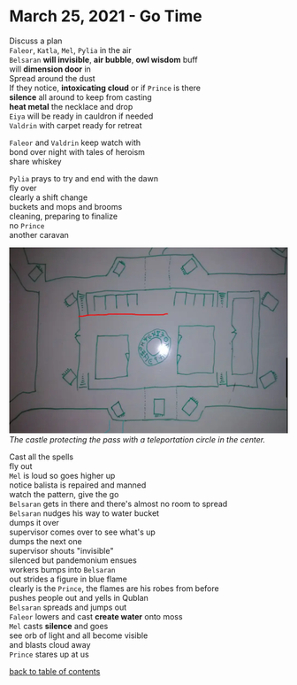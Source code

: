# March 25, 2021 - Go Time

Discuss a plan  
`Faleor`, `Katla`, `Mel`, `Pylia` in the air  
`Belsaran` **will invisible**, **air bubble**, **owl wisdom** buff  
will **dimension door** in  
Spread around the dust  
If they notice, **intoxicating cloud** or if `Prince` is there  
**silence** all around to keep from casting  
**heat metal** the necklace and drop  
`Eiya` will be ready in cauldron if needed  
`Valdrin` with carpet ready for retreat  

`Faleor` and `Valdrin` keep watch with  
bond over night with tales of heroism  
share whiskey  

`Pylia` prays to try and end with the dawn  
fly over  
clearly a shift change  
buckets and mops and brooms  
cleaning, preparing to finalize  
no `Prince`  
another caravan  

[![map of the castle with teleportation circle](/assets/map-castle.webp)](/assets/map-castle.webp)  
_The castle protecting the pass with a teleportation circle in the center._  

Cast all the spells  
fly out  
`Mel` is loud so goes higher up  
notice balista is repaired and manned  
watch the pattern, give the go  
`Belsaran` gets in there and there's almost no room to spread  
`Belsaran` nudges his way to water bucket  
dumps it over  
supervisor comes over to see what's up  
dumps the next one  
supervisor shouts "invisible"  
silenced but pandemonium ensues  
workers bumps into `Belsaran`  
out strides a figure in blue flame  
clearly is the `Prince`, the flames are his robes from before  
pushes people out and yells in Qublan  
`Belsaran` spreads and jumps out  
`Faleor` lowers and cast **create water** onto moss  
`Mel` casts **silence** and goes  
see orb of light and all become visible  
and blasts cloud away  
`Prince` stares up at us  

[back to table of contents](/sessions/README.md)
